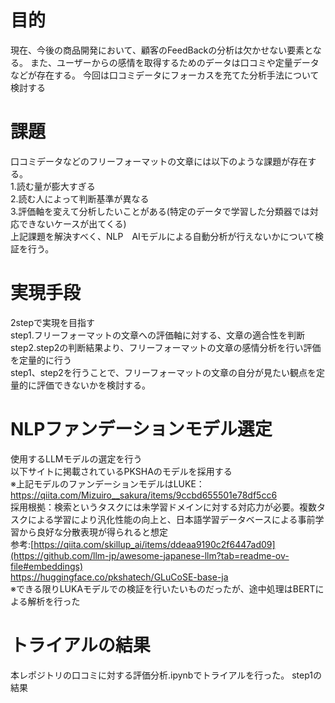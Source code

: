 # 目的
現在、今後の商品開発において、顧客のFeedBackの分析は欠かせない要素となる。
また、ユーザーからの感情を取得するためのデータは口コミや定量データなどが存在する。
今回は口コミデータにフォーカスを充てた分析手法について検討する

# 課題
口コミデータなどのフリーフォーマットの文章には以下のような課題が存在する。<br>
1.読む量が膨大すぎる<br>
2.読む人によって判断基準が異なる<br>
3.評価軸を変えて分析したいことがある(特定のデータで学習した分類器では対応できないケースが出てくる)<br>
上記課題を解決すべく、NLP　AIモデルによる自動分析が行えないかについて検証を行う。

# 実現手段
2stepで実現を目指す<br>
step1.フリーフォーマットの文章への評価軸に対する、文章の適合性を判断<br>
step2.step2の判断結果より、フリーフォーマットの文章の感情分析を行い評価を定量的に行う<br>
step1、step2を行うことで、フリーフォーマットの文章の自分が見たい観点を定量的に評価できないかを検討する。

# NLPファンデーションモデル選定
使用するLLMモデルの選定を行う<br>
以下サイトに掲載されているPKSHAのモデルを採用する<br>
※上記モデルのファンデーションモデルはLUKE：https://qiita.com/Mizuiro__sakura/items/9ccbd655501e78df5cc6<br>
採用根拠：検索というタスクには未学習ドメインに対する対応力が必要。複数タスクによる学習により汎化性能の向上と、日本語学習データベースによる事前学習から良好な分散表現が得られると想定<br>
参考:[https://qiita.com/skillup_ai/items/ddeaa9190c2f6447ad09](https://github.com/llm-jp/awesome-japanese-llm?tab=readme-ov-file#embeddings)<br>
     https://huggingface.co/pkshatech/GLuCoSE-base-ja<br>
※できる限りLUKAモデルでの検証を行いたいものだったが、途中処理はBERTによる解析を行った<br>

# トライアルの結果
本レポジトリの口コミに対する評価分析.ipynbでトライアルを行った。
step1の結果

